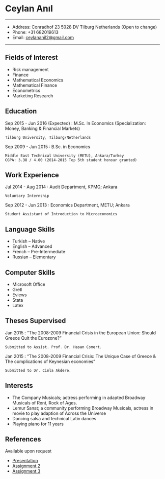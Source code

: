 Ceylan Anıl
============

----

- Address: Conradhof 23 5028 DV Tilburg Netherlands (Open to change)
- Phone: +31 682019613
- Email: ceylananil2@gmail.com

----

Fields of Interest
------------------

- Risk management
- Finance
- Mathematical Economics
- Mathematical Finance
- Econometrics
- Marketing Research

Education
--------------------

Sep 2015 - Jun 2016 (Expected)
:   M.Sc. In Economics (Specialization: Money, Banking & Financial Markets)

    Tilburg University, Tilburg/Netherlands

Sep 2009 - Jun 2015
:   B.Sc. in Economics

    Middle East Technical University (METU), Ankara/Turkey
    CGPA: 3.38 / 4.00 (2014-2015 Top 5th student honour granted)


Work Experience
---------------

Jul 2014 - Aug 2014
:   Audit Department, KPMG; Ankara

    Voluntary Internship

Sep 2012 - Jun 2013
:   Economics Department, METU; Ankara

    Student Assistant of Introduction to Microeconomics    


Language Skills
---------------

- Turkish – Native
- English – Advanced
- French – Pre-Intermediate
- Russian – Elementary


Computer Skills
---------------

- Microsoft Office
- Gretl
- Eviews
- Stata
- Latex


Theses Supervised
-----------------

Jan 2015
:   “The 2008-2009 Financial Crisis in the European Union: Should Greece Quit the Eurozone?”

    Submitted to Assist. Prof. Dr. Hasan Comert.

Jan 2015
:   “The 2008-2009 Financial Crisis: The Unique Case of Greece & The complications of Keynesian economies”

    Submitted to Dr. Cinla Akdere.


Interests
---------

- The Company Musicals; actress performing in adapted Broadway Musicals of Rent, Rock of Ages.
- Lemur Sanat; a community performing Broadway Musicals, actress in movie to play adaption of Across the Universe
- Dancing salsa and technical Latin dances
- Playing piano for 11 years


References
----------
Available upon request

- [Presentation](http://ceylananil.github.io/third-repo/presentation.html)
- [Assignment 2](http://ceylananil.github.io/third-repo/exercise.html)
- [Assignment 3](http://ceylananil.github.io/third-repo/third-assignment.ipynb)
